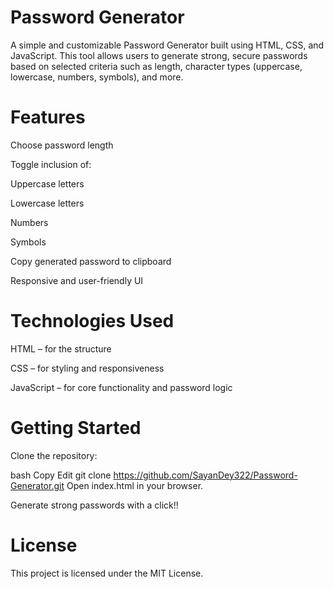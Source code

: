 # Password Generator
A simple and customizable Password Generator built using HTML, CSS, and JavaScript. This tool allows users to generate strong, secure passwords based on selected criteria such as length, character types (uppercase, lowercase, numbers, symbols), and more.

# Features
Choose password length

Toggle inclusion of:

Uppercase letters

Lowercase letters

Numbers

Symbols

Copy generated password to clipboard

Responsive and user-friendly UI

# Technologies Used
HTML – for the structure

CSS – for styling and responsiveness

JavaScript – for core functionality and password logic

# Getting Started
Clone the repository:

bash
Copy
Edit
git clone https://github.com/SayanDey322/Password-Generator.git
Open index.html in your browser.

Generate strong passwords with a click!!

# License
This project is licensed under the MIT License.
